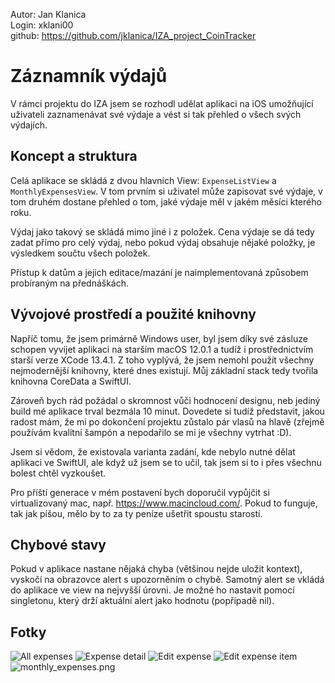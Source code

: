 Autor: Jan Klanica<br>
Login: xklani00<br>
github: https://github.com/jklanica/IZA_project_CoinTracker

# Záznamník výdajů

V rámci projektu do IZA jsem se rozhodl udělat aplikaci na iOS umožňující uživateli zaznamenávat své výdaje a vést si tak přehled o všech svých výdajích.

## Koncept a struktura

Celá aplikace se skládá z dvou hlavních View: `ExpenseListView` a `MonthlyExpensesView`. V tom prvním si uživatel může zapisovat své výdaje, v tom druhém dostane přehled o tom, jaké výdaje měl v jakém měsíci kterého roku.

Výdaj jako takový se skládá mimo jiné i z položek. Cena výdaje se dá tedy zadat přímo pro celý výdaj, nebo pokud výdaj obsahuje nějaké položky, je výsledkem součtu všech položek.

Přístup k datům a jejich editace/mazání je naimplementovaná způsobem probíraným na přednáškách.

## Vývojové prostředí a použité knihovny

Napříč tomu, že jsem primárně Windows user, byl jsem díky své zásluze schopen vyvíjet aplikaci na starším macOS 12.0.1 a tudíž i prostřednictvím starší verze XCode 13.4.1. Z toho vyplývá, že jsem nemohl použít všechny nejmodernější knihovny, které dnes existují. Můj základní stack tedy tvořila knihovna CoreData a SwiftUI.

Zároveň bych rád požádal o skromnost vůči hodnocení designu, neb jediný build mé aplikace trval bezmála 10 minut. Dovedete si tudíž představit, jakou radost mám, že mi po dokončení projektu zůstalo pár vlasů na hlavě (zřejmě používám kvalitní šampón a nepodařilo se mi je všechny vytrhat :D).

Jsem si vědom, že existovala varianta zadání, kde nebylo nutné dělat aplikaci ve SwiftUI, ale když už jsem se to učil, tak jsem si to i přes všechnu bolest chtěl vyzkoušet.

Pro příští generace v mém postavení bych doporučil vypůjčit si virtualizovaný mac, např. https://www.macincloud.com/. Pokud to funguje, tak jak píšou, mělo by to za ty peníze ušetřit spoustu starostí.

## Chybové stavy

Pokud v aplikace nastane nějaká chyba (většinou nejde uložit kontext), vyskočí na obrazovce alert s upozorněním o chybě. Samotný alert se vkládá do aplikace ve view na nejvyšší úrovni. Je možné ho nastavit pomocí singletonu, který drží aktuální alert jako hodnotu (popřípadě nil).

## Fotky

![All expenses](/ReadmeAssets/all_expenses.png)
![Expense detail](/ReadmeAssets/expense_detail.png)
![Edit expense](/ReadmeAssets/expense_detail_edit.png)
![Edit expense item](/ReadmeAssets/expense_item_edit.png)
![monthly_expenses.png](/ReadmeAssets/monthly_expenses.png)
